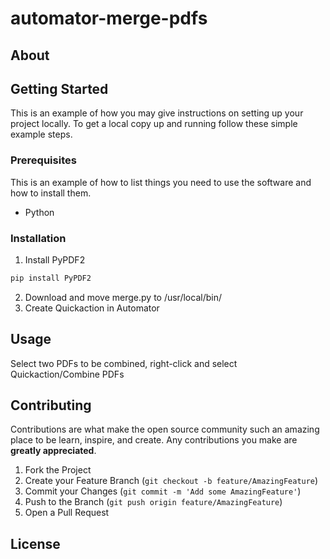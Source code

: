 # automator-merge-pdfs

## About 



## Getting Started

This is an example of how you may give instructions on setting up your project locally.
To get a local copy up and running follow these simple example steps.

### Prerequisites

This is an example of how to list things you need to use the software and how to install them.
* Python

### Installation

1. Install PyPDF2
  ```sh
  pip install PyPDF2
  ```
2. Download and move merge.py to /usr/local/bin/
4. Create Quickaction in Automator


## Usage

Select two PDFs to be combined, right-click and select Quickaction/Combine PDFs


## Contributing

Contributions are what make the open source community such an amazing place to be learn, inspire, and create. Any contributions you make are **greatly appreciated**.

1. Fork the Project
2. Create your Feature Branch (`git checkout -b feature/AmazingFeature`)
3. Commit your Changes (`git commit -m 'Add some AmazingFeature'`)
4. Push to the Branch (`git push origin feature/AmazingFeature`)
5. Open a Pull Request


## License
